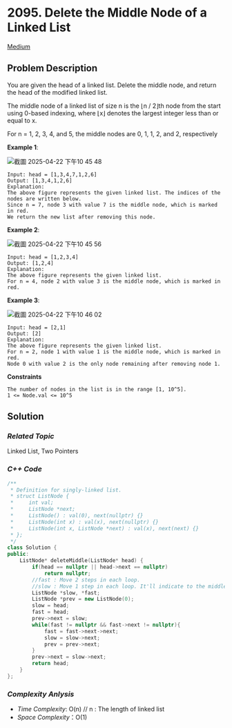 # 2095. Delete the Middle Node of a Linked List
[Medium](https://leetcode.com/problems/delete-the-middle-node-of-a-linked-list/description/)

## Problem Description

You are given the head of a linked list. Delete the middle node, and return the head of the modified linked list.

The middle node of a linked list of size n is the ⌊n / 2⌋th node from the start using 0-based indexing, where ⌊x⌋ denotes the largest integer less than or equal to x.

For n = 1, 2, 3, 4, and 5, the middle nodes are 0, 1, 1, 2, and 2, respectively

**Example 1**:

![截圖 2025-04-22 下午10 45 48](https://github.com/user-attachments/assets/de0d3531-2db9-4c90-aeda-db507c0ea34d)

```
Input: head = [1,3,4,7,1,2,6]
Output: [1,3,4,1,2,6]
Explanation:
The above figure represents the given linked list. The indices of the nodes are written below.
Since n = 7, node 3 with value 7 is the middle node, which is marked in red.
We return the new list after removing this node. 
```
**Example 2**:

![截圖 2025-04-22 下午10 45 56](https://github.com/user-attachments/assets/97c8ea8f-c7b7-4a13-b2a4-550fe6f57629)

```
Input: head = [1,2,3,4]
Output: [1,2,4]
Explanation:
The above figure represents the given linked list.
For n = 4, node 2 with value 3 is the middle node, which is marked in red.
```
**Example 3**:

![截圖 2025-04-22 下午10 46 02](https://github.com/user-attachments/assets/449c335a-d5d0-4f10-abe0-bad446b68da1)

```
Input: head = [2,1]
Output: [2]
Explanation:
The above figure represents the given linked list.
For n = 2, node 1 with value 1 is the middle node, which is marked in red.
Node 0 with value 2 is the only node remaining after removing node 1.
```

**Constraints**
```
The number of nodes in the list is in the range [1, 10^5].
1 <= Node.val <= 10^5
```

## Solution

### _Related Topic_
   Linked List, Two Pointers

### _C++ Code_
```cpp
/**
 * Definition for singly-linked list.
 * struct ListNode {
 *     int val;
 *     ListNode *next;
 *     ListNode() : val(0), next(nullptr) {}
 *     ListNode(int x) : val(x), next(nullptr) {}
 *     ListNode(int x, ListNode *next) : val(x), next(next) {}
 * };
 */
class Solution {
public:
    ListNode* deleteMiddle(ListNode* head) {
        if(head == nullptr || head->next == nullptr)
            return nullptr;
        //fast : Move 2 steps in each loop.
        //slow : Move 1 step in each loop. It'll indicate to the middle node
        ListNode *slow, *fast;
        ListNode *prev = new ListNode(0);
        slow = head;
        fast = head;
        prev->next = slow;
        while(fast != nullptr && fast->next != nullptr){
            fast = fast->next->next;
            slow = slow->next;
            prev = prev->next;
        }
        prev->next = slow->next;
        return head;
    }
};
```

### _Complexity Anlysis_
- _Time Complexity_: O(n) // n : The length of linked list
- _Space Complexity_：O(1)
